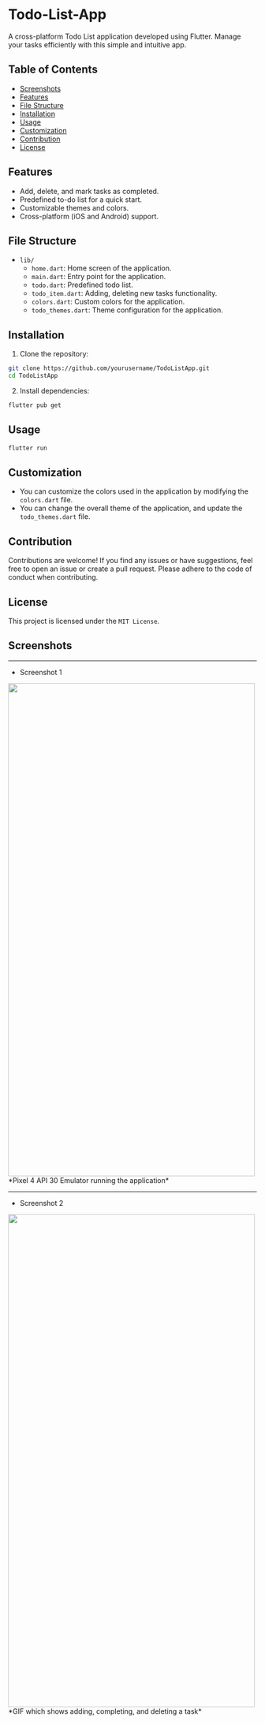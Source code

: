 # Todo-List-App

A cross-platform Todo List application developed using Flutter. Manage your tasks efficiently with this simple and intuitive app.

## Table of Contents

- [Screenshots](#screenshots)
- [Features](#features)
- [File Structure](#file-structure)
- [Installation](#installation)
- [Usage](#usage)
- [Customization](#customization)
- [Contribution](#contribution)
- [License](#license)


## Features

- Add, delete, and mark tasks as completed.
- Predefined to-do list for a quick start.
- Customizable themes and colors.
- Cross-platform (iOS and Android) support.

## File Structure

- `lib/`
  - `home.dart`: Home screen of the application.
  - `main.dart`: Entry point for the application.
  - `todo.dart`: Predefined todo list.
  - `todo_item.dart`: Adding, deleting new tasks functionality.
  - `colors.dart`: Custom colors for the application.
  - `todo_themes.dart`: Theme configuration for the application.


## Installation

1. Clone the repository:

```bash
git clone https://github.com/yourusername/TodoListApp.git
cd TodoListApp
```
2. Install dependencies:

```bash
flutter pub get
```

## Usage

```bash
flutter run
```
## Customization

- You can customize the colors used in the application by modifying the `colors.dart` file.
- You can change the overall theme of the application, and update the `todo_themes.dart` file.

## Contribution

Contributions are welcome! If you find any issues or have suggestions, feel free to open an issue or create a pull request.
Please adhere to the code of conduct when contributing.

## License

This project is licensed under the `MIT License`.

## Screenshots


---
- Screenshot 1
<img align="left" width="500" height="1000" src="https://github.com/hirakjyoti08/Todo-List-App/assets/76906387/06703535-a386-4e4d-b851-835bfb5eba1b">
*Pixel 4 API 30 Emulator running the application*

---

- Screenshot 2
<img align="left" width="500" height="1000" src="https://github.com/hirakjyoti08/Todo-List-App/assets/76906387/ea8e2ad2-51e8-4076-ab0d-3b3a2658af7c">
*GIF which shows adding, completing, and deleting a task*








